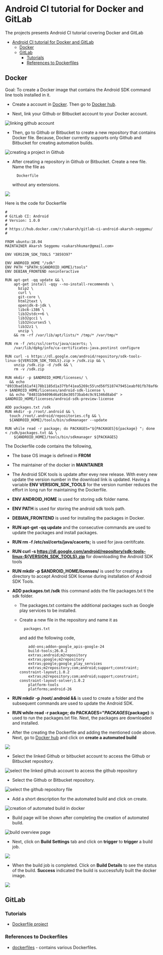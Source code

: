 # Android CI tutorial for Docker and GitLab

The projects presents Android CI tutorial covering Docker and GitLab

- [Android CI tutorial for Docker and GitLab](#android-ci-tutorial-for-docker-and-gitlab)
    - [Docker](#docker)
    - [GitLab](#gitlab)
        - [Tutorials](#tutorials)
        - [References to Dockerfiles](#references-to-dockerfiles)

## Docker

Goal: To create a Docker image that contains the Android SDK command line tools installed in it.

- Create a account in [Docker](https://www.docker.com/). Then go to [Docker hub](https://hub.docker.com).

- Next, link your Github or Bitbucket account to your Docker account.

![linking github account](./images/github-link-accounts.png)

- Then, go to Github or Bitbucket to create a new repository that contains Docker file. Because, Docker currently supports only Github and Bitbucket for creating automation builds.

![creating a project in Github](./images/github-project-creation.png)

- After creating a repository in Github or Bitbucket. Create a new file. Name the file as

        Dockerfile

    without any extensions.

![](./images/adding-dockerfile.png)

Here is the code for Dockerfile

```Docker
#
# GitLab CI: Android
# Version: 1.0.0
#
# https://hub.docker.com/r/sakarsh/gitlab-ci-android-akarsh-seggemu/
#

FROM ubuntu:18.04
MAINTAINER Akarsh Seggemu <sakarshkumar@gmail.com>

ENV VERSION_SDK_TOOLS "3859397"

ENV ANDROID_HOME "/sdk"
ENV PATH "$PATH:${ANDROID_HOME}/tools"
ENV DEBIAN_FRONTEND noninteractive

RUN apt-get -qq update && \
    apt-get install -qqy --no-install-recommends \
      bzip2 \
      curl \
      git-core \
      html2text \
      openjdk-8-jdk \
      libc6-i386 \
      lib32stdc++6 \
      lib32gcc1 \
      lib32ncurses5 \
      lib32z1 \
      unzip \
    && rm -rf /var/lib/apt/lists/* /tmp/* /var/tmp/*

RUN rm -f /etc/ssl/certs/java/cacerts; \
    /var/lib/dpkg/info/ca-certificates-java.postinst configure

RUN curl -s https://dl.google.com/android/repository/sdk-tools-linux-${VERSION_SDK_TOOLS}.zip > /sdk.zip && \
    unzip /sdk.zip -d /sdk && \
    rm -v /sdk.zip

RUN mkdir -p $ANDROID_HOME/licenses/ \
  && echo "8933bad161af4178b1185d1a37fbf41ea5269c55\nd56f5187479451eabf01fb78af6dfcb131a6481e" > $ANDROID_HOME/licenses/android-sdk-license \
  && echo "84831b9409646a918e30573bab4c9c91346d8abd" > $ANDROID_HOME/licenses/android-sdk-preview-license

ADD packages.txt /sdk
RUN mkdir -p /root/.android && \
  touch /root/.android/repositories.cfg && \
  ${ANDROID_HOME}/tools/bin/sdkmanager --update 

RUN while read -r package; do PACKAGES="${PACKAGES}${package} "; done < /sdk/packages.txt && \
    ${ANDROID_HOME}/tools/bin/sdkmanager ${PACKAGES}
```

The Dockerfile code contains the following,

  - The base OS image is defined in **FROM**
  - The maintainer of the docker in **MAINTAINER**
  - The Android SDK tools is update after evey new release. With every new update the version number in the download link is updated. Having a variable **ENV VERSION_SDK_TOOLS** for the version number reduces the effort in long run for maintaining the Dockerfile.
  - **ENV ANDROID_HOME** is used for storing sdk folder name.
  - **ENV PATH** is used for storing the android sdk tools path.
  - **DEBIAN_FRONTEND** is used for installing the packages in Docker.
  - **RUN apt-get -qq update** and the consecutive commands are used to update the packages and install packages.
  - **RUN rm -f /etc/ssl/certs/java/cacerts;** is used for java ceritifcate.
  - **RUN curl -s https://dl.google.com/android/repository/sdk-tools-linux-${VERSION_SDK_TOOLS}.zip** for downloading the Android SDK tools
  - **RUN mkdir -p $ANDROID_HOME/licenses/** is used for creating a directory to accept Android SDK license during installation of Android SDK Tools.
  - **ADD packages.txt /sdk** this command adds the file  packages.txt ti the sdk folder.

    - The packages.txt contains the additional packages such as Google play services to be installed.

    - Create a new file in the repository and name it as

            packages.txt

        and add the following code,

        ```Docker
            add-ons;addon-google_apis-google-24
            build-tools;26.0.2
            extras;android;m2repository
            extras;google;m2repository
            extras;google;google_play_services
            extras;m2repository;com;android;support;constraint; constraint-layout;1.0.2
            extras;m2repository;com;android;support;constraint; constraint-layout-solver;1.0.2
            platform-tools
            platforms;android-26
        ```
  - **RUN mkdir -p /root/.android &&** is used to create a folder and the subsequent commands are used to update the Android SDK.

  - **RUN while read -r package; do PACKAGES="${PACKAGES}${package}** is used to run the packages.txt file. Next, the packages are downloaded and installed.

- After the creating the Dockerfile and adding the mentioned code above. Next, go to [Docker hub](https://hub.docker.com) and click on **create a automated build**

![](./images/create-automate-build.png)

- Select the linked Github or bitbucket account to access the Github or Bitbucket repository.

![select the linked github account to access the github repository](./images/link-github-ro-bitbucket.png)

- Select the Github or Bitbucket repository.

![select the github repository file](./images/select-the-github-repository-in-docker.png)

- Add a short description for the automated build and click on create.

![creation of automated build in docker](./images/docker-automated-build-creation.png)

- Build page will be shown after completing the creation of automated build.

![build overview page](./images/donw-creating-automated-build.png)

- Next, click on **Build Settings** tab and click on **trigger** to **trigger** a build job.

![](./images/trigger-a-build-job.png)

- When the build job is completed. Click on **Build Details** to see the status of the build. **Success** indicated the build is successfully built the docker image.

![](./images/build-details.png)

## GitLab



### Tutorials

- [Dockerfile project](http://dockerfile.github.io/)

### References to Dockerfiles

- [dockerfiles](https://github.com/jessfraz/dockerfiles) - contains various Dockerfiles.